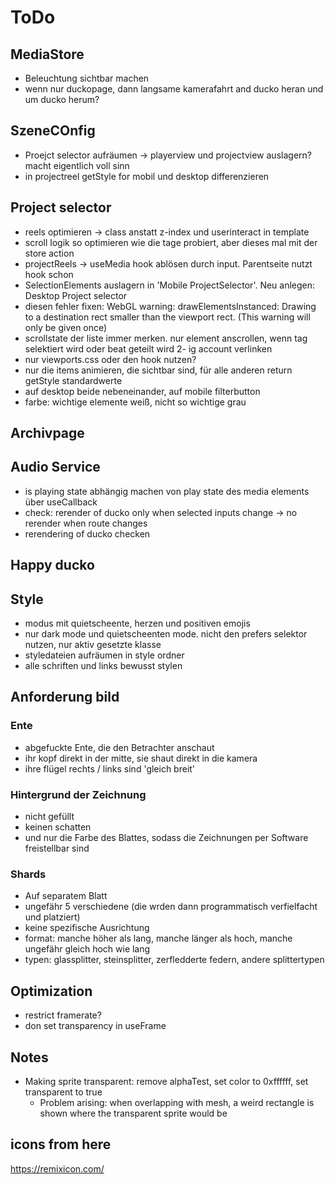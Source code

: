 # ToDo

## MediaStore

- Beleuchtung sichtbar machen
- wenn nur duckopage, dann langsame kamerafahrt and ducko heran und um ducko herum?

## SzeneCOnfig

- Proejct selector aufräumen -> playerview und projectview auslagern? macht eigentlich voll sinn
- in projectreel getStyle for mobil und desktop differenzieren

## Project selector

- reels optimieren -> class anstatt z-index und userinteract in template
- scroll logik so optimieren wie die tage probiert, aber dieses mal mit der store action
- projectReels -> useMedia hook ablösen durch input. Parentseite nutzt hook schon
- SelectionElements auslagern in 'Mobile ProjectSelector'. Neu anlegen: Desktop Project selector
- diesen fehler fixen: WebGL warning: drawElementsInstanced: Drawing to a destination rect smaller than the viewport rect. (This warning will only be given once)
- scrollstate der liste immer merken. nur element anscrollen, wenn tag selektiert wird oder beat geteilt wird
  2- ig account verlinken
- nur viewports.css oder den hook nutzen?
- nur die items animieren, die sichtbar sind, für alle anderen return getStyle standardwerte
- auf desktop beide nebeneinander, auf mobile filterbutton
- farbe: wichtige elemente weiß, nicht so wichtige grau

## Archivpage

## Audio Service

- is playing state abhängig machen von play state des media elements über useCallback
- check: rerender of ducko only when selected inputs change -> no rerender when route changes
- rerendering of ducko checken

## Happy ducko

## Style

- modus mit quietscheente, herzen und positiven emojis
- nur dark mode und quietscheenten mode. nicht den prefers selektor nutzen, nur aktiv gesetzte klasse
- styledateien aufräumen in style ordner
- alle schriften und links bewusst stylen

## Anforderung bild

### Ente

- abgefuckte Ente, die den Betrachter anschaut
- ihr kopf direkt in der mitte, sie shaut direkt in die kamera
- ihre flügel rechts / links sind 'gleich breit'

### Hintergrund der Zeichnung

- nicht gefüllt
- keinen schatten
- und nur die Farbe des Blattes, sodass die Zeichnungen per Software freistellbar sind

### Shards

- Auf separatem Blatt
- ungefähr 5 verschiedene (die wrden dann programmatisch verfielfacht und platziert)
- keine spezifische Ausrichtung
- format: manche höher als lang, manche länger als hoch, manche ungefähr gleich hoch wie lang
- typen: glassplitter, steinsplitter, zerfledderte federn, andere splittertypen

## Optimization

- restrict framerate?
- don set transparency in useFrame

## Notes

- Making sprite transparent: remove alphaTest, set color to 0xffffff, set transparent to true
  - Problem arising: when overlapping with mesh, a weird rectangle is shown where the transparent sprite would be

## icons from here

https://remixicon.com/
